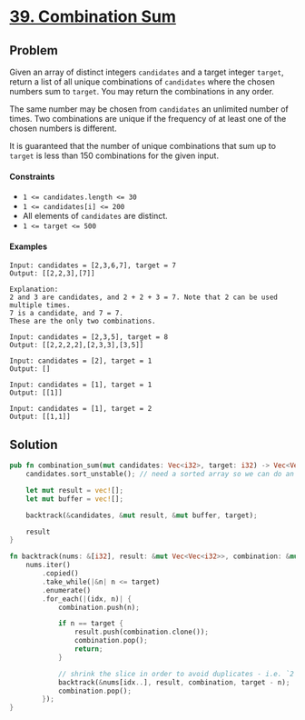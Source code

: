 # [39. Combination Sum](https://leetcode.com/problems/combination-sum/)

## Problem

Given an array of distinct integers `candidates` and a target integer `target`,
return a list of all unique combinations of `candidates` where the chosen
numbers sum to `target`. You may return the combinations in any order.

The same number may be chosen from `candidates` an unlimited number of times.
Two combinations are unique if the frequency of at least one of the chosen
numbers is different.

It is guaranteed that the number of unique combinations that sum up to `target`
is less than 150 combinations for the given input.

#### Constraints

* `1 <= candidates.length <= 30`
* `1 <= candidates[i] <= 200`
* All elements of `candidates` are distinct.
* `1 <= target <= 500`

#### Examples

```text
Input: candidates = [2,3,6,7], target = 7
Output: [[2,2,3],[7]]

Explanation:
2 and 3 are candidates, and 2 + 2 + 3 = 7. Note that 2 can be used multiple times.
7 is a candidate, and 7 = 7.
These are the only two combinations.
```

```text
Input: candidates = [2,3,5], target = 8
Output: [[2,2,2,2],[2,3,3],[3,5]]
```

```text
Input: candidates = [2], target = 1
Output: []
```

```text
Input: candidates = [1], target = 1
Output: [[1]]
```

```text
Input: candidates = [1], target = 2
Output: [[1,1]]
```

## Solution

```rust
pub fn combination_sum(mut candidates: Vec<i32>, target: i32) -> Vec<Vec<i32>> {
    candidates.sort_unstable(); // need a sorted array so we can do an early exit later

    let mut result = vec![];
    let mut buffer = vec![];

    backtrack(&candidates, &mut result, &mut buffer, target);

    result
}

fn backtrack(nums: &[i32], result: &mut Vec<Vec<i32>>, combination: &mut Vec<i32>, target: i32) {
    nums.iter()
        .copied()
        .take_while(|&n| n <= target)
        .enumerate()
        .for_each(|(idx, n)| {
            combination.push(n);

            if n == target {
                result.push(combination.clone());
                combination.pop();
                return;
            }

            // shrink the slice in order to avoid duplicates - i.e. `2 + 3 == 3 + 2`
            backtrack(&nums[idx..], result, combination, target - n);
            combination.pop();
        });
}
```